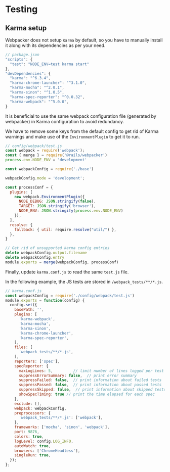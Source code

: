 # Testing

## Karma setup

Webpacker does not setup `Karma` by default, so you have to manually install it along with its dependencies as per your need.

```js
// package.json
"scripts": {
  "test": "NODE_ENV=test karma start"
},
"devDependencies": {
  "karma": "^6.3.4",
  "karma-chrome-launcher": "^3.1.0",
  "karma-mocha": "^2.0.1",
  "karma-sinon": "^1.0.5",
  "karma-spec-reporter": "^0.0.32",
  "karma-webpack": "^5.0.0",
}
```

It is beneficial to use the same webpack configuration file (generated by webpacker) in Karma configuration to avoid redundancy.

We have to remove some keys from the default config to get rid of Karma warnings and make use of the `EnvironmentPlugin` to get it to run.

```js
// config/webpack/test.js
const webpack = require('webpack');
const { merge } = require('@rails/webpacker')
process.env.NODE_ENV = 'development'

const webpackConfig = require('./base')

webpackConfig.mode = 'development';

const processConf = {
  plugins: [
    new webpack.EnvironmentPlugin({
      NODE_DEBUG: JSON.stringify(false),
      TARGET: JSON.stringify('browser'),
      NODE_ENV: JSON.stringify(process.env.NODE_ENV)
    }),
  ],
  resolve: {
    fallback: { util: require.resolve("util/") },
  },
}

// Get rid of unsupported karma config entries
delete webpackConfig.output.filename
delete webpackConfig.entry
module.exports = merge(webpackConfig, processConf)
```

Finally, update `karma.conf.js` to read the same `test.js` file.

In the following example, the JS tests are stored in `/webpack_tests/**/*.js`.
```js
// karma.conf.js
const webpackConfig = require('./config/webpack/test.js')
module.exports = function(config) {
  config.set({
    basePath: '',
    plugins: [
      'karma-webpack',
      'karma-mocha',
      'karma-sinon',
      'karma-chrome-launcher',
      'karma-spec-reporter',
    ],
    files: [
      'webpack_tests/**/*.js',
    ],
    reporters: ['spec'],
    specReporter: {
      maxLogLines: 5,         // limit number of lines logged per test
      suppressErrorSummary: false,  // print error summary
      suppressFailed: false,  // print information about failed tests
      suppressPassed: false,  // print information about passed tests
      suppressSkipped: false,  // print information about skipped tests
      showSpecTiming: true // print the time elapsed for each spec
    },
    exclude: [],
    webpack: webpackConfig,
    preprocessors: {
      'webpack_tests/**/*.js': ['webpack'],
    },
    frameworks: ['mocha', 'sinon', 'webpack'],
    port: 9876,
    colors: true,
    logLevel: config.LOG_INFO,
    autoWatch: true,
    browsers: ['ChromeHeadless'],
    singleRun: true,
  });
};

```
